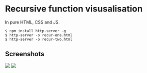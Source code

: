 # Recursive function visusalisation

In pure HTML, CSS and JS.

```console
$ npm install http-server -g
$ http-server -o recur-one.html
$ http-server -o recur-two.html
```

## Screenshots

![](./asset/recur_one.png)
![](./asset/recur_two.png)